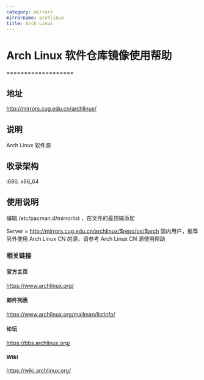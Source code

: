 ```yaml
---
category: mirrors
mirrorname: archlinux
title: Arch Linux
---
```


# Arch Linux 软件仓库镜像使用帮助
===================

## 地址
http://mirrors.cug.edu.cn/archlinux/

## 说明
Arch Linux 软件源

## 收录架构
i686, x86_64

## 使用说明
编辑 /etc/pacman.d/mirrorlist ，在文件的最顶端添加

Server = http://mirrors.cug.edu.cn/archlinux/$repo/os/$arch
国内用户，推荐另外使用 Arch Linux CN 的源，请参考 Arch Linux CN 源使用帮助

### 相关链接
#### 官方主页
https://www.archlinux.org/

#### 邮件列表
https://www.archlinux.org/mailman/listinfo/

#### 论坛
https://bbs.archlinux.org/

#### Wiki
https://wiki.archlinux.org/